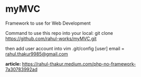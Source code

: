 # myMVC
Framework to use for Web Development


Command to use this repo into your local: 
git clone https://github.com/rahul-works/myMVC.git

then add user account into vim .git/config
[user]
        email = rahul.thakur9985@gmail.com
        
**article:**
https://rahul-thakur.medium.com/php-no-framework-7a30783992ad
